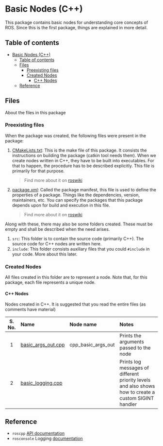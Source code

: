# Basic Nodes (C++)

This package contains basic nodes for understanding core concepts of ROS. Since this is the first package, things are explained in more detail.

## Table of contents

- [Basic Nodes (C++)](#basic-nodes-c)
    - [Table of contents](#table-of-contents)
    - [Files](#files)
        - [Preexisting files](#preexisting-files)
        - [Created Nodes](#created-nodes)
            - [C++ Nodes](#c-nodes)
    - [Reference](#reference)

## Files

About the files in this package

### Preexisting files

When the package was created, the following files were present in the package:

1. [CMakeLists.txt](./CMakeLists.txt): This is the make file of this package. It consists the instructions on building the package (catkin tool needs them). When we create nodes written in C++, they have to be built into executables. For that to happen, the procedure has to be described explicitly. This file is primarily for that purpose.

    > Find more about it on [roswiki](http://wiki.ros.org/catkin/CMakeLists.txt)

2. [package.xml](./package.xml): Called the package manifest, this file is used to define the properties of a package. Things like the dependencies, version, maintainers, etc. You can specify the packages that this package depends upon for build and execution in this file.

    > Find more about it on [roswiki](http://wiki.ros.org/catkin/package.xml)

Along with these, there may also be some folders created. These must be empty and shall be described when the need arises.

1. `src`: This folder is to contain the source code (primarily C++). The source code for C++ nodes are written here.
2. `include`: This folder consists auxiliary files that you could `#include` in your code. More about this later.

### Created Nodes

All files created in this folder are to represent a node. Note that, for this package, each file represents a unique node.

#### C++ Nodes

Nodes created in C++. It is suggested that you read the entire files (as comments have material)

| S. No. | Name | Node name | Notes |
| :---: | :--- | :--- | :---- |
| 1 | [basic_args_out.cpp](./src/basic_args_out.cpp) | cpp_basic_args_out | Prints the arguments passed to the node |
| 2 | [basic_logging.cpp](./src/basic_logging.cpp) | | Prints log messages of different priority levels and also shows how to create a custom SIGINT handler |

## Reference

- `roscpp` [API documentation](https://docs.ros.org/en/api/roscpp/html/)
- `rosconsole` Logging [documentation](http://wiki.ros.org/rosconsole)
